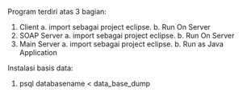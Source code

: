 Program terdiri atas 3 bagian:
1. Client
	a. import sebagai project eclipse.
	b. Run On Server
2. SOAP Server
	a. import sebagai project eclipse.
	b. Run On Server
3. Main Server
	a. import sebagai project eclipse.
	b. Run as Java Application
	
Instalasi basis data:
1.  psql databasename < data_base_dump
